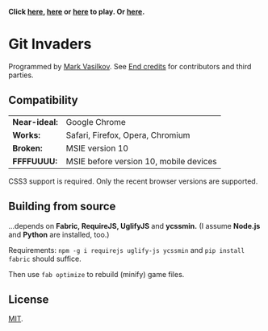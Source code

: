 **Click [here][1], [here][2] or [here][1] to play. Or [here][2].**

[1]: http://animuchan.net/git-invaders/
[2]: http://animuchan.net/git-invaders/music-on/

# Git Invaders

Programmed by [Mark Vasilkov][3].
See [End credits][4] for contributors and third parties.

[3]: http://careers.stackoverflow.com/mvasilkov
[4]: https://github.com/mvasilkov/game-off-2012/wiki/End-credits

## Compatibility

<table>
	<tr>
		<td><strong>Near-ideal:</strong></td>
		<td>Google Chrome</td>
	</tr>
	<tr>
		<td><strong>Works:</strong></td>
		<td>Safari, Firefox, Opera, Chromium</td>
	</tr>
	<tr>
		<td><strong>Broken:</strong></td>
		<td>MSIE version 10</td>
	</tr>
	<tr>
		<td><strong>FFFFUUUU:</strong></td>
		<td>MSIE before version 10, mobile devices</td>
	</tr>
</table>

CSS3 support is required.
Only the recent browser versions are supported.

## Building from source

...depends on **Fabric, RequireJS, UglifyJS** and **ycssmin.**
(I assume **Node.js** and **Python** are installed, too.)

Requirements:
`npm -g i requirejs uglify-js ycssmin`
and
`pip install fabric`
should suffice.

Then use `fab optimize` to rebuild (minify) game files.

## License

[MIT][5].

[5]: https://raw.github.com/mvasilkov/game-off-2012/master/MIT-LICENSE.txt

